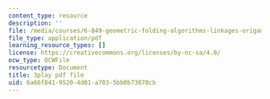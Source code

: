 ```yaml
---
content_type: resource
description: ''
file: /media/courses/6-849-geometric-folding-algorithms-linkages-origami-polyhedra-fall-2012/6a66f84195204d01a7035bb0b73070cb_SEyDJ2qMVl4.pdf
file_type: application/pdf
learning_resource_types: []
license: https://creativecommons.org/licenses/by-nc-sa/4.0/
ocw_type: OCWFile
resourcetype: Document
title: 3play pdf file
uid: 6a66f841-9520-4d01-a703-5bb0b73070cb
---
```

